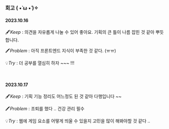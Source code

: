 ### 회고 ( •̀ ω •́ )✧

#### 2023.10.16

🖋️*Keep* : 의견을 자유롭게 나눌 수 있어 좋아요. 기획의 큰 틀이 나름 잡힌 것 같아 뿌듯합니다. 

🖍️*Problem* : 아직 프론트엔드 지식이 부족한 것 같다. (ㅠㅠ)

💡*Try* : 더 공부를 열심히 하자 ~~~ !!! 

<br/>

#### 2023.10.17

🖋️*Keep* : 기획 기능 정리도 어느정도 된 것 같아 다행입니다 ~~ 

🖍️*Problem* : 조퇴를 했다 .. 건강 관리 필수

💡*Try* : 웹에 게임 요소를 어떻게 띄울 수 있을지 고민을 많이 해봐야할 것 같다 .. 
